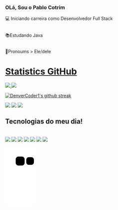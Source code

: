 ### OLá, Sou o Pablo Cotrim
💻 Iniciando carreira como Desenvolvedor Full Stack
##
📚Estudando Java
##
🧐Pronoums > Ele/dele


<div>
  <a href="https://github.com/pablocotrim">
    <h1> Statistics GitHub </h1>

  <img height="197em" src="https://github-readme-stats.vercel.app/api?username=pablocotrim&show_icons=true&theme=dracula&include_all_commits=true&count_private=true"/>
  <img height="165em" src="https://github-readme-stats.vercel.app/api/top-langs/?username=pablocotrim&layout=compact&langs_count=7&theme=dracula"/>
   
 ![DenverCoder1's github streak](https://github-readme-streak-stats.herokuapp.com/?user=PabloCotrim&theme=blue-green)
 </div>
   
<div>
  <a href="https://www.instagram.com/cotrim_99" target="_blank"><img src="https://img.shields.io/badge/-Instagram-%23E4405F?style=for-the-badge&logo=instagram&logoColor=white" target="_blank"></a>
  <a href = "mailto:pablocotrimbarbosa1499@gmail.com"><img src="https://img.shields.io/badge/-Gmail-%23333?style=for-the-badge&logo=gmail&logoColor=white" target="_blank"></a>
  <a href="https://www.linkedin.com/in/pablo-cotrim-ba5689181" target="_blank"><img src="https://img.shields.io/badge/-LinkedIn-%230077B5?style=for-the-badge&logo=linkedin&logoColor=white" target="_blank"></a> 

 
  
  
  ## Tecnologias do meu dia!
   <div style="display: inline_block"><br>
    <img align="center" height="50" width"50" src="https://cdn.jsdelivr.net/gh/devicons/devicon/icons/git/git-original-wordmark.svg" />
    <img align="center" height="50" width"50" src="https://cdn.jsdelivr.net/gh/devicons/devicon/icons/java/java-original-wordmark.svg" />
    <img align="center" height="50" width"50" src="https://cdn.jsdelivr.net/gh/devicons/devicon/icons/jira/jira-original-wordmark.svg" />
    <img align="center" height="50" width"50" src="https://cdn.jsdelivr.net/gh/devicons/devicon/icons/spring/spring-original-wordmark.svg" />
    <img align="center" height="50" width"50" src="https://cdn.jsdelivr.net/gh/devicons/devicon/icons/mysql/mysql-original-wordmark.svg" />
    <img align="center" height="50" width"50" src="https://cdn.jsdelivr.net/gh/devicons/devicon/icons/angularjs/angularjs-original.svg" />
    <img align="center" height="50" width"50" src="https://cdn.jsdelivr.net/gh/devicons/devicon/icons/javascript/javascript-original.svg" />


    
 </div>
      
  
  ![Snake animation](https://github.com/PabloCotrim/pablocotrim/blob/output/github-contribution-grid-snake.svg)
